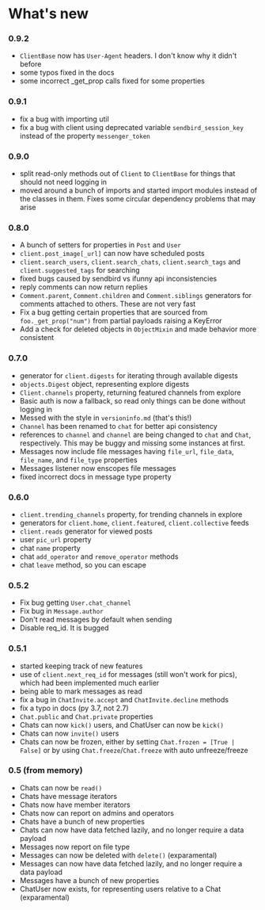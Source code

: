 # What's new

### 0.9.2
- `ClientBase` now has `User-Agent` headers. I don't know why it didn't before
- some typos fixed in the docs
- some incorrect \_get\_prop calls fixed for some properties

### 0.9.1
- fix a bug with importing util
- fix a bug with client using deprecated variable `sendbird_session_key` instead of the property `messenger_token`

### 0.9.0
- split read-only methods out of `Client` to `ClientBase` for things that should not need logging in
- moved around a bunch of imports and started import modules instead of the classes in them. Fixes some circular dependency problems that may arise

### 0.8.0
- A bunch of setters for properties in `Post` and `User`
- `client.post_image[_url]` can now have scheduled posts
- `client.search_users`, `client.search_chats`, `client.search_tags` and `client.suggested_tags` for searching
- fixed bugs caused by sendbird vs ifunny api inconsistencies
- reply comments can now return replies
- `Comment.parent`, `Comment.children` and `Comment.siblings` generators for comments attached to others. These are not very fast
- Fix a bug getting certain properties that are sourced from `foo._get_prop("num")` from partial payloads raising a KeyError
- Add a check for deleted objects in `ObjectMixin` and made behavior more consistent

### 0.7.0
- generator for `client.digests` for iterating through available digests
- `objects.Digest` object, representing explore digests
- `Client.channels` property, returning featured channels from explore
- Basic auth is now a fallback, so read only things can be done without logging in
- Messed with the style in `versioninfo.md` (that's this!)
- `Channel` has been renamed to `chat` for better api consistency
- references to `channel` and `channel` are being changed to `chat` and `Chat`, respectively. This may be buggy and missing some instances at first.
- Messages now include file messages having `file_url`, `file_data`, `file_name`, and `file_type` properties
- Messages listener now enscopes file messages
- fixed incorrect docs in message type property

### 0.6.0
- `client.trending_channels` property, for trending channels in explore
- generators for `client.home`, `client.featured`, `client.collective` feeds
- `client.reads` generator for viewed posts
- user `pic_url` property
- chat `name` property
- chat `add_operator` and `remove_operator` methods
- chat `leave` method, so you can escape

### 0.5.2
- Fix bug getting `User.chat_channel`
- Fix bug in `Message.author`
- Don't read messages by default when sending
- Disable req_id. It is bugged

### 0.5.1
- started keeping track of new features
- use of `client.next_req_id` for messages (still won't work for pics), which had been implemented much earlier
- being able to mark messages as read
- fix a bug in `ChatInvite.accept` and `ChatInvite.decline` methods
- fix a typo in docs (py 3.7, not 2.7)
- `Chat.public` and `Chat.private` properties
- Chats can now `kick()` users, and ChatUser can now be `kick()`
- Chats can now `invite()` users
- Chats can now be frozen, either by setting `Chat.frozen = [True | False]` or by using `Chat.freeze`/`Chat.freeze` with auto unfreeze/freeze

### 0.5 (from memory)
- Chats can now be `read()`
- Chats have message iterators
- Chats now have member iterators
- Chats now can report on admins and operators
- Chats have a bunch of new properties
- Chats can now have data fetched lazily, and no longer require a data payload
- Messages now report on file type
- Messages can now be deleted with `delete()` (exparamental)
- Messages can now have data fetched lazily, and no longer require a data payload
- Messages have a bunch of new properties
- ChatUser now exists, for representing users relative to a Chat (exparamental)
